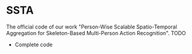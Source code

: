 # SSTA
The official code of our work "Person-Wise Scalable Spatio-Temporal Aggregation for Skeleton-Based Multi-Person Action Recognition".
TODO
- Complete code
